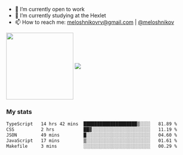 <!-- ## Hi there, I'm Roman Meloshnikov 👋 -->

<!-- !
[image](https://www.codewars.com/users/meloshnikov/badges/small?theme=light)<br> -->

<!--
Here are some ideas to get you started:

- 🧰 I’m currently open to work
- 👯 I’m looking to collaborate on ...
- 🤔 I’m looking for help with ...
- 💬 Ask me about ...
- 📫 How to reach me: meloshnikov
- 😄 Pronouns: ...
- ⚡ Fun fact: ...
-->

- 🧰 I’m currently open to work
- 🌱 I’m currently studying at the Hexlet
- 📫 How to reach me: meloshnikovrv@gmail.com | [@meloshnikov](https://telegram.me/meloshnikov)

<span>
<a>
<img align="center" height="180em" src="https://github-readme-stats.vercel.app/api?username=meloshnikov&show_icons=true&hide_border=true&&count_private=true&include_all_commits=true" />
</a>
<a>
<img align="center" src="https://github-readme-stats.vercel.app/api/top-langs/?username=meloshnikov&layout=compact&hide_border=true" />
</a>
</span>


### My stats
<!--START_SECTION:waka-->

```txt
TypeScript   14 hrs 42 mins  ████████████████████▒░░░░   81.89 %
CSS          2 hrs           ██▓░░░░░░░░░░░░░░░░░░░░░░   11.19 %
JSON         49 mins         █░░░░░░░░░░░░░░░░░░░░░░░░   04.60 %
JavaScript   17 mins         ▒░░░░░░░░░░░░░░░░░░░░░░░░   01.61 %
Makefile     3 mins          ░░░░░░░░░░░░░░░░░░░░░░░░░   00.29 %
```

<!--END_SECTION:waka-->

